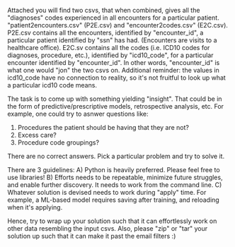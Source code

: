 Attached you will find two csvs, that when combined, gives all the "diagnoses" codes experienced in all encounters for a particular patient.  "patient2encounters.csv" (P2E.csv) and "encounter2codes.csv" (E2C.csv).  P2E.csv contains all the encounters, identified by "encounter_id", a particular patient identified by "ssn" has had.  (Encounters are visits to a healthcare office).  E2C.sv contains all the codes (i.e. ICD10 codes for diagnoses, procedure, etc.), identified by "icd10_code", for a particular encounter identified by "encounter_id".  In other words, "encounter_id" is what one would "jon" the two csvs on.  Additional reminder: the values in icd10_code have no connection to reality, so it's not fruitful to look up what a particular icd10 code means.


The task is to come up with something yielding "insight".  That could be in the form of predictive/prescriptive models, retrospective analysis, etc.  For example, one could try to asnwer questions like:
1) Procedures the patient should be having that they are not?
2) Excess care?
3) Procedure code groupings?

There are no correct answers.  Pick a particular problem and try to solve it.

There are 3 guidelines:
A) Python is heavily preferred.  Please feel free to use libraries!
B) Efforts needs to be repeatable, minimize future struggles, and enable further discovery.  It needs to work from the command line.
C) Whatever solution is devised needs to work during "apply" time.  For example, a ML-based model requires saving after training, and reloading when it's applying.

Hence, try to wrap up your solution such that it can effortlessly work on other data resembling the input csvs.  Also, please "zip" or "tar" your solution up such that it can make it past the email filters :)
